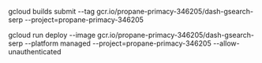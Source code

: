 gcloud builds submit --tag gcr.io/propane-primacy-346205/dash-gsearch-serp --project=propane-primacy-346205

gcloud run deploy --image gcr.io/propane-primacy-346205/dash-gsearch-serp --platform managed 
--project=propane-primacy-346205 --allow-unauthenticated